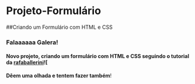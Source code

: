 # Projeto-Formulário
##Criando um Formulário com HTML e CSS

### Falaaaaaa Galera!

#### Novo projeto, criando um formulário com HTML e CSS seguindo o tutorial da [rafaballerini](https://www.youtube.com/watch?v=wwqOJ2o84S4&t=1034s&ab_channel=RafaellaBallerini)![

**Dêem uma olhada e tentem fazer também**!


